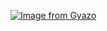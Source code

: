 [![Image from Gyazo](https://i.gyazo.com/4bc83b98c74c4d9d88296ef1bb087655.gif)](https://gyazo.com/4bc83b98c74c4d9d88296ef1bb087655)
